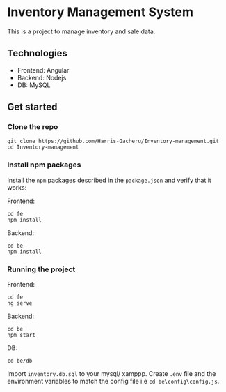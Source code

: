 # Inventory Management System

This is a project to manage inventory and sale data.

## Technologies

* Frontend: Angular
* Backend: Nodejs
* DB: MySQL

## Get started

### Clone the repo

```shell
git clone https://github.com/Harris-Gacheru/Inventory-management.git
cd Inventory-management
```
### Install npm packages

Install the `npm` packages described in the `package.json` and verify that it works:

Frontend: 
```shell
cd fe
npm install
```

Backend: 
```shell
cd be
npm install
```

### Running the project

Frontend: 
```shell
cd fe
ng serve
```

Backend: 
```shell
cd be
npm start
```

DB:
```shell
cd be/db
```

Import `inventory.db.sql` to your mysql/ xamppp.
Create `.env` file and the environment variables to match the config file i.e `cd be\config\config.js`.
